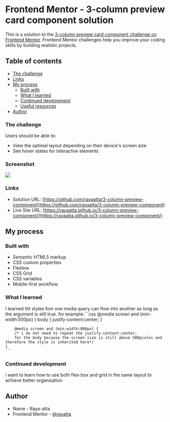 # Frontend Mentor - 3-column preview card component solution

This is a solution to the [3-column preview card component challenge on Frontend Mentor](https://www.frontendmentor.io/challenges/3column-preview-card-component-pH92eAR2-). Frontend Mentor challenges help you improve your coding skills by building realistic projects. 

## Table of contents
  - [The challenge](#the-challenge)
  - [Links](#links)
- [My process](#my-process)
  - [Built with](#built-with)
  - [What I learned](#what-i-learned)
  - [Continued development](#continued-development)
  - [Useful resources](#useful-resources)
- [Author](#author)

### The challenge

Users should be able to:

- View the optimal layout depending on their device's screen size
- See hover states for interactive elements

### Screenshot

![](./screenshot.jpg)
### Links

- Solution URL: [https://github.com/rayaatta/3-column-preview-component](https://github.com/rayaatta/3-column-preview-component)
- Live Site URL: [https://rayaatta.github.io/3-column-preview-component/](https://rayaatta.github.io/3-column-preview-component/)
## My process

### Built with

- Semantic HTML5 markup
- CSS custom properties
- Flexbox
- CSS Grid
- CSS variables
- Mobile-first workflow
### What I learned

I learned tht styles fom one media query can flow into another as long as the argument is still true.
for example:```css 
@media screen and (min-width:500px) {
    body {
        justify-content:center;
    }

        @media screen and (min-width:800px) {
        /* i do not need to repeat the justify-content:center;
        for the body because the screen size is still above 500pixles and therefore the style is inherited here*/
    }
    ```
### Continued development

i want to learn how to use both flex-box and grid in the same layout to achieve better organisation

## Author

- Name - Raya-atta
- Frontend Mentor - [@rayatta](https://www.frontendmentor.io/profile/rayaatta)
